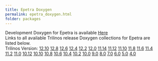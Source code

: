 ```yaml
---
title: Epetra Doxygen
permalink: epetra_doxygen.html
folder: packages
---
```


Development Doxygen for Epetra is available [Here](http://trilinos.org/docs/dev/packages/epetra/doc/html/index.html)  
Links to all available Trilinos release Doxygen collections for Epetra are listed below.  
Trilinos Version: [12.10](http://trilinos.org/docs/r12.10/packages/epetra/doc/html/index.html) [12.8](http://trilinos.org/docs/r12.8/packages/epetra/doc/html/index.html) [12.6](http://trilinos.org/docs/r12.6/packages/epetra/doc/html/index.html) [12.4](http://trilinos.org/docs/r12.4/packages/epetra/doc/html/index.html) [12.2](http://trilinos.org/docs/r12.2/packages/epetra/doc/html/index.html) [12.0](http://trilinos.org/docs/r12.0/packages/epetra/doc/html/index.html) [11.14](http://trilinos.org/docs/r11.14/packages/epetra/doc/html/index.html) [11.12](http://trilinos.org/docs/r11.12/packages/epetra/doc/html/index.html) [11.10](http://trilinos.org/docs/r11.10/packages/epetra/doc/html/index.html) [11.8](http://trilinos.org/docs/r11.8/packages/epetra/doc/html/index.html) [11.6](http://trilinos.org/docs/r11.6/packages/epetra/doc/html/index.html) [11.4](http://trilinos.org/docs/r11.4/packages/epetra/doc/html/index.html) [11.2](http://trilinos.org/docs/r11.2/packages/epetra/doc/html/index.html) [11.0](http://trilinos.org/docs/r11.0/packages/epetra/doc/html/index.html) [10.12](http://trilinos.org/docs/r10.12/packages/epetra/doc/html/index.html) [10.10](http://trilinos.org/docs/r10.10/packages/epetra/doc/html/index.html) [10.8](http://trilinos.org/docs/r10.8/packages/epetra/doc/html/index.html) [10.6](http://trilinos.org/docs/r10.6/packages/epetra/doc/html/index.html) [10.4](http://trilinos.org/docs/r10.4/packages/epetra/doc/html/index.html) [10.2](http://trilinos.org/docs/r10.2/packages/epetra/doc/html/index.html) [10.0](http://trilinos.org/docs/r10.0/packages/epetra/doc/html/index.html) [9.0](http://trilinos.org/docs/r9.0/packages/epetra/doc/html/index.html) [8.0](http://trilinos.org/docs/r8.0/packages/epetra/doc/html/index.html) [7.0](http://trilinos.org/docs/r7.0/packages/epetra/doc/html/index.html) [6.0](http://trilinos.org/docs/r6.0/packages/epetra/doc/html/index.html) [5.0](http://trilinos.org/docs/r5.0/packages/epetra/doc/html/index.html) [4.0](http://trilinos.org/docs/r4.0/packages/epetra/doc/html/index.html)